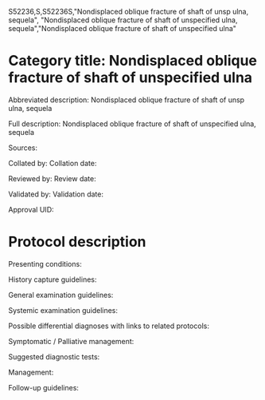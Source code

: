 S52236,S,S52236S,"Nondisplaced oblique fracture of shaft of unsp ulna, sequela", "Nondisplaced oblique fracture of shaft of unspecified ulna, sequela","Nondisplaced oblique fracture of shaft of unspecified ulna"
# Category title: Nondisplaced oblique fracture of shaft of unspecified ulna

Abbreviated description: Nondisplaced oblique fracture of shaft of unsp ulna, sequela

Full description: Nondisplaced oblique fracture of shaft of unspecified ulna, sequela

Sources:

Collated by:
Collation date:

Reviewed by:
Review date:

Validated by:
Validation date:

Approval UID:

# Protocol description

Presenting conditions:

History capture guidelines:

General examination guidelines:

Systemic examination guidelines:

Possible differential diagnoses with links to related protocols:

Symptomatic / Palliative management:

Suggested diagnostic tests:

Management:

Follow-up guidelines:
